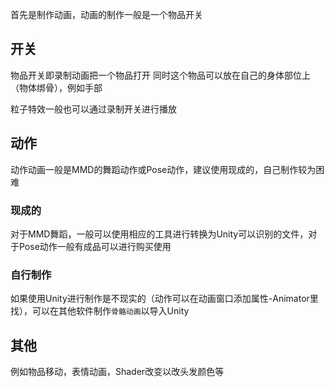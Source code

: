 首先是制作动画，动画的制作一般是一个物品开关

## 开关

物品开关即录制动画把一个物品打开
同时这个物品可以放在自己的身体部位上（物体绑骨），例如手部

粒子特效一般也可以通过录制开关进行播放

## 动作

动作动画一般是MMD的舞蹈动作或Pose动作，建议使用现成的，自己制作较为困难

### 现成的

对于MMD舞蹈，一般可以使用相应的工具进行转换为Unity可以识别的文件，对于Pose动作一般有成品可以进行购买使用

### 自行制作

如果使用Unity进行制作是不现实的（动作可以在动画窗口添加属性-Animator里找），可以在其他软件制作`骨骼动画`以导入Unity

## 其他

例如物品移动，表情动画，Shader改变以改头发颜色等